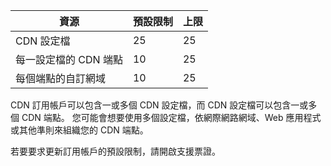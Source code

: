 
| 資源 | 預設限制 | 上限 | 
| --- | --- | --- |
| CDN 設定檔 |25 |25 |
| 每一設定檔的 CDN 端點 |10 |25 |
| 每個端點的自訂網域 |10 |25 |

CDN 訂用帳戶可以包含一或多個 CDN 設定檔，而 CDN 設定檔可以包含一或多個 CDN 端點。 您可能會想要使用多個設定檔，依網際網路網域、Web 應用程式或其他準則來組織您的 CDN 端點。 

若要要求更新訂用帳戶的預設限制，請開啟支援票證。 

